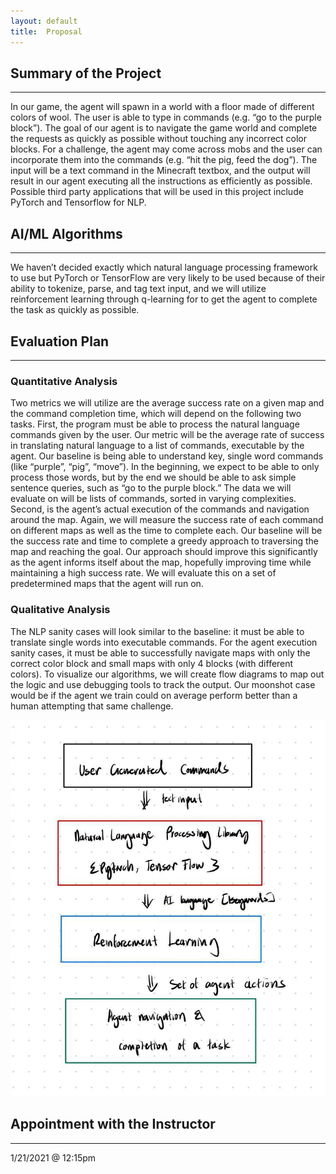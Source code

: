 ```yaml
---
layout: default
title:  Proposal
---
```


## Summary of the Project
---
In our game, the agent will spawn in a world with a floor made of different colors of wool. The user is able to type in commands (e.g. “go to the purple block”). The goal of our agent is to navigate the game world and complete the requests as quickly as possible without touching any incorrect color blocks. For a challenge, the agent may come across mobs and the user can incorporate them into the commands (e.g. “hit the pig, feed the dog”). The input will be a text command in the Minecraft textbox, and the output will result in our agent executing all the instructions as efficiently as possible. Possible third party applications that will be used in this project include PyTorch and Tensorflow for NLP.

## AI/ML Algorithms
---
We haven’t decided exactly which natural language processing framework to use but PyTorch or TensorFlow are very likely to be used because of their ability to tokenize, parse, and tag text input, and we will utilize reinforcement learning through q-learning for to get the agent to complete the task as quickly as possible.

## Evaluation Plan
---

### Quantitative Analysis
Two metrics we will utilize are the average success rate on a given map and the command completion time, which will depend on the following two tasks. First, the program must be able to process the natural language commands given by the user. Our metric will be the average rate of success in translating natural language to a list of commands, executable by the agent. Our baseline is being able to understand key, single word commands (like “purple”, “pig”, “move”). In the beginning, we expect to be able to only process those words, but by the end we should be able to ask simple sentence queries, such as “go to the purple block.” The data we will evaluate on will be lists of commands, sorted in varying complexities. Second, is the agent’s actual execution of the commands and navigation around the map. Again, we will measure the success rate of each command on different maps as well as the time to complete each. Our baseline will be the success rate and time to complete a greedy approach to traversing the map and reaching the goal. Our approach should improve this significantly as the agent informs itself about the map, hopefully improving time while maintaining a high success rate. We will evaluate this on a set of predetermined maps that the agent will run on.

### Qualitative Analysis
The NLP sanity cases will look similar to the baseline: it must be able to translate single words into executable commands. For the agent execution sanity cases, it must be able to successfully navigate maps with only the correct color block and small maps with only 4 blocks (with different colors). To visualize our algorithms, we will create flow diagrams to map out the logic and use debugging tools to track the output. Our moonshot case would be if the agent we train could on average perform better than a human attempting that same challenge.

![Proposal Diagram](proposal_img/diagram1.jpg "Diagram for Proposal")

## Appointment with the Instructor
---
1/21/2021 @ 12:15pm

















